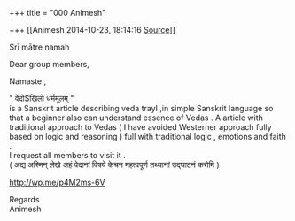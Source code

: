 +++
title = "000 Animesh"

+++
[[Animesh	2014-10-23, 18:14:16 [Source](https://groups.google.com/g/samskrita/c/vO_PIRuIYx8)]]



Srī mātre namah

Dear group members,

Namaste ,

" वेदो$खिलो धर्ममूलम् "  
is a Sanskrit article describing veda trayI ,in simple Sanskrit language so that a beginner also can understand essence of Vedas . A article with traditional approach to Vedas ( I have avoided Westerner approach fully based on logic and reasoning ) full with traditional logic , emotions and faith .  
I request all members to visit it .  
( अद्य अस्मिन् लेखे अहं वेदानां विषये केचन महत्वपूर्ण तथ्यानां उद्घाटनं करोमि )

<http://wp.me/p4M2ms-6V>

Regards  
Animesh

